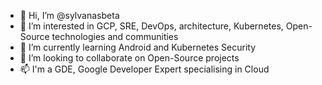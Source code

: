 - 👋 Hi, I’m @sylvanasbeta
- 👀 I’m interested in GCP, SRE, DevOps, architecture, Kubernetes, Open-Source technologies and communities
- 🌱 I’m currently learning Android and Kubernetes Security
- 💞️ I’m looking to collaborate on Open-Source projects
- 📫 I'm a GDE,  Google Developer Expert specialising in Cloud 

<!---
sylvanasbeta/sylvanasbeta is a ✨ special ✨ repository because its `README.md` (this file) appears on your GitHub profile.
You can click the Preview link to take a look at your changes.
--->
